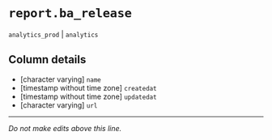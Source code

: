 # `report.ba_release`
`analytics_prod` | `analytics`

## Column details
* [character varying] `name`
* [timestamp without time zone] `createdat`
* [timestamp without time zone] `updatedat`
* [character varying] `url`

-------------------------------------------------------------------------------
*Do not make edits above this line.*
